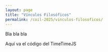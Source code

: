 ```yaml
---
layout: page
title: "Vínculos Filosóficos"
permalink: /coil-2025/vinculos-filosoficos/
---
```


Bla bla bla

Aquí va el código del TimeTimeJS


